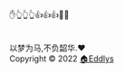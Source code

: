 ﻿<div class = "over" >✋👆👆👆👍👍👍🧑‍💻</div><br/><br/><span>以梦为马,不负韶华.❤️ </a></span><br/><span>Copyright &copy; 2022</span>
 <a href="https://github.com/Eddlys/Eddlys.github.io/" target="_blank">🏠Eddlys </a>
 
